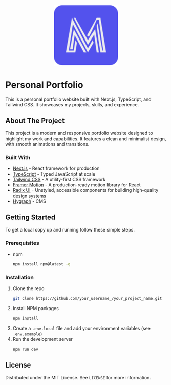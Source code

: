 <div align="center">
  <img src=".github/logo.svg" alt="Logo" width="200"/>
</div>

# Personal Portfolio

This is a personal portfolio website built with Next.js, TypeScript, and Tailwind CSS. It showcases my projects, skills, and experience.

## About The Project

This project is a modern and responsive portfolio website designed to highlight my work and capabilities. It features a clean and minimalist design, with smooth animations and transitions.

### Built With

*   [Next.js](https://nextjs.org/) - React framework for production
*   [TypeScript](https://www.typescriptlang.org/) - Typed JavaScript at scale
*   [Tailwind CSS](https://tailwindcss.com/) - A utility-first CSS framework
*   [Framer Motion](https://www.framer.com/motion/) - A production-ready motion library for React
*   [Radix UI](https://www.radix-ui.com/) - Unstyled, accessible components for building high-quality design systems
*   [Hygraph](https://hygraph.com/) - CMS

## Getting Started

To get a local copy up and running follow these simple steps.

### Prerequisites

*   npm
    ```sh
    npm install npm@latest -g
    ```

### Installation

1.  Clone the repo
    ```sh
    git clone https://github.com/your_username_/your_project_name.git
    ```
2.  Install NPM packages
    ```sh
    npm install
    ```
3.  Create a `.env.local` file and add your environment variables (see `.env.example`)
4.  Run the development server
    ```sh
    npm run dev
    ```

## License

Distributed under the MIT License. See `LICENSE` for more information.

